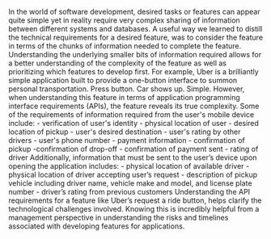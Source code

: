 In the world of software development, desired tasks or features can appear quite simple yet in reality require very complex sharing of information between different systems and databases.  A useful way we learned to distill the technical requirements for a desired feature, was to consider the feature in terms of the chunks of information needed to complete the feature.  Understanding the underlying smaller bits of information required allows for a better understanding of the complexity of the feature as well as prioritizing which features to develop first.  For example, Uber is a brilliantly simple application built to provide a one-button interface to summon personal transportation.  Press button.  Car shows up.  Simple.  However, when understanding this feature in terms of application programming interface requirements (APIs), the feature reveals its true complexity.  Some of the requirements of information required from the user's mobile device include:
    - verification of user's identity
    - physical location of user
    - desired location of pickup
    - user's desired destination
    - user's rating by other drivers
    - user's phone number
    - payment information
    - confirmation of pickup
    -confirmation of drop-off
    - confirmation of payment sent
    - rating of driver
Additionally, information that must be sent to the user’s device upon opening the application includes:
    - physical location of available driver
    - physical location of driver accepting user’s request
    - description of pickup vehicle including driver name, vehicle make and       model, and license plate number
    - driver’s rating from previous customers
Understanding the API requirements for a feature like Uber’s request a ride button, helps clarify the technological challenges involved.  Knowing this is incredibly helpful from a management perspective in understanding the risks and timelines associated with developing features for applications. 
